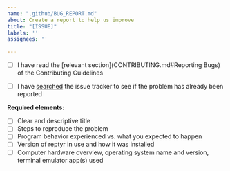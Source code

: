 ```yaml
---
name: ".github/BUG_REPORT.md"
about: Create a report to help us improve
title: "[ISSUE]"
labels: ''
assignees: ''

---
```


- [ ] I have read the [relevant section](CONTRIBUTING.md#Reporting Bugs) of the Contributing Guidelines

- [ ] I have [searched](https://github.com/nelhage/reptyr/issues?q=is%3Aissue) the issue tracker to see if the problem has already been reported

**Required elements:**
- [ ] Clear and descriptive title
- [ ] Steps to reproduce the problem
- [ ] Program behavior experienced vs. what you expected to happen
- [ ] Version of reptyr in use and how it was installed
- [ ] Computer hardware overview, operating system name and version, terminal emulator app(s) used
